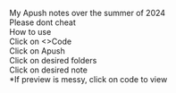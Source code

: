 My Apush notes over the summer of 2024                                                                              
Please dont cheat                           
How to use                                      
Click on <>Code                                  
Click on Apush                                         
Click on desired folders                                          
Click on desired note                                          
*If preview is messy, click on code to view

